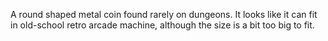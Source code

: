 A round shaped metal coin found rarely on dungeons. It looks like it can fit in old-school retro arcade machine, although the size is a bit too big to fit.
